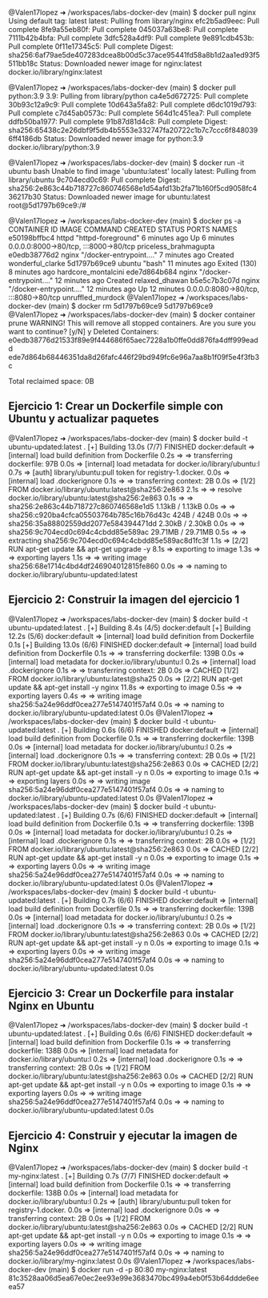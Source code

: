 @Valen17lopez ➜ /workspaces/labs-docker-dev (main) $ docker pull nginx
Using default tag: latest
latest: Pulling from library/nginx
efc2b5ad9eec: Pull complete 
8fe9a55eb80f: Pull complete 
045037a63be8: Pull complete 
7111b42b4bfa: Pull complete 
3dfc528a4df9: Pull complete 
9e891cdb453b: Pull complete 
0f11e17345c5: Pull complete 
Digest: sha256:6af79ae5de407283dcea8b00d5c37ace95441fd58a8b1d2aa1ed93f5511bb18c
Status: Downloaded newer image for nginx:latest
docker.io/library/nginx:latest

@Valen17lopez ➜ /workspaces/labs-docker-dev (main) $ docker pull python:3.9
3.9: Pulling from library/python
ca4e5d672725: Pull complete 
30b93c12a9c9: Pull complete 
10d643a5fa82: Pull complete 
d6dc1019d793: Pull complete 
c7d45ab0573c: Pull complete 
564d1c451ea7: Pull complete 
ddfb50ba1977: Pull complete 
91b87d81d4c8: Pull complete 
Digest: sha256:65438c2e26dbf9f5db4b5553e332747fa20722c1b7c7ccc6f8480396ff4186db
Status: Downloaded newer image for python:3.9
docker.io/library/python:3.9

@Valen17lopez ➜ /workspaces/labs-docker-dev (main) $ docker run -it ubuntu bash
Unable to find image 'ubuntu:latest' locally
latest: Pulling from library/ubuntu
9c704ecd0c69: Pull complete 
Digest: sha256:2e863c44b718727c860746568e1d54afd13b2fa71b160f5cd9058fc436217b30
Status: Downloaded newer image for ubuntu:latest
root@5d1797b69ce9:/# 

@Valen17lopez ➜ /workspaces/labs-docker-dev (main) $ docker ps -a
CONTAINER ID   IMAGE     COMMAND                  CREATED          STATUS                       PORTS                                   NAMES
e50198bffbc4   httpd     "httpd-foreground"       6 minutes ago    Up 6 minutes                 0.0.0.0:8000->80/tcp, :::8000->80/tcp   priceless_brahmagupta
e0edb38776d2   nginx     "/docker-entrypoint.…"   7 minutes ago    Created                                                              wonderful_clarke
5d1797b69ce9   ubuntu    "bash"                   11 minutes ago   Exited (130) 8 minutes ago                                           hardcore_montalcini
ede7d864b684   nginx     "/docker-entrypoint.…"   12 minutes ago   Created                                                              relaxed_dhawan
b5e5c7b3c07d   nginx     "/docker-entrypoint.…"   12 minutes ago   Up 12 minutes                0.0.0.0:8080->80/tcp, :::8080->80/tcp   unruffled_murdock
@Valen17lopez ➜ /workspaces/labs-docker-dev (main) $ docker rm 5d1797b69ce9
5d1797b69ce9
@Valen17lopez ➜ /workspaces/labs-docker-dev (main) $ docker container prune
WARNING! This will remove all stopped containers.
Are you sure you want to continue? [y/N] y
Deleted Containers:
e0edb38776d21533f89e9f444686f65aec7228a1b0ffe0dd876fa4dff999eadd
ede7d864b68446351da8d26fafc446f29bd949fc6e96a7aa8b1f09f5e4f3fb3c

Total reclaimed space: 0B


## Ejercicio 1: Crear un Dockerfile simple con Ubuntu y actualizar paquetes ##
@Valen17lopez ➜ /workspaces/labs-docker-dev (main) $ docker build -t ubuntu-updated:latest .
[+] Building 13.0s (7/7) FINISHED                  docker:default
 => [internal] load build definition from Dockerfile         0.2s
 => => transferring dockerfile: 97B                          0.0s
 => [internal] load metadata for docker.io/library/ubuntu:l  0.7s
 => [auth] library/ubuntu:pull token for registry-1.docker.  0.0s
 => [internal] load .dockerignore                            0.1s
 => => transferring context: 2B                              0.0s
 => [1/2] FROM docker.io/library/ubuntu:latest@sha256:2e863  2.1s
 => => resolve docker.io/library/ubuntu:latest@sha256:2e863  0.1s
 => => sha256:2e863c44b718727c860746568e1d5 1.13kB / 1.13kB  0.0s
 => => sha256:c920ba4cfca05503764b785c16b76d43c 424B / 424B  0.0s
 => => sha256:35a88802559dd2077e584394471dd 2.30kB / 2.30kB  0.0s
 => => sha256:9c704ecd0c694c4cbdd85e589ac 29.71MB / 29.71MB  0.5s
 => => extracting sha256:9c704ecd0c694c4cbdd85e589ac8d1fc3f  1.1s
 => [2/2] RUN apt-get update && apt-get upgrade -y           8.1s
 => exporting to image                                       1.3s
 => => exporting layers                                      1.1s
 => => writing image sha256:68e1714c4bd4df246904012815fe860  0.0s
 => => naming to docker.io/library/ubuntu-updated:latest 


## Ejercicio 2: Construir la imagen del ejercicio 1 ##

@Valen17lopez ➜ /workspaces/labs-docker-dev (main) $ docker build -t ubuntu-updated:latest .
[+] Building 8.4s (4/5)                            docker:default
[+] Building 12.2s (5/6)                           docker:default
 => [internal] load build definition from Dockerfile         0.1s
[+] Building 13.0s (6/6) FINISHED                  docker:default
 => [internal] load build definition from Dockerfile         0.1s
 => => transferring dockerfile: 139B                         0.0s
 => [internal] load metadata for docker.io/library/ubuntu:l  0.2s
 => [internal] load .dockerignore                            0.1s
 => => transferring context: 2B                              0.0s
 => CACHED [1/2] FROM docker.io/library/ubuntu:latest@sha25  0.0s 
 => [2/2] RUN apt-get update && apt-get install -y nginx    11.8s 
 => exporting to image                                       0.5s 
 => => exporting layers                                      0.4s 
 => => writing image sha256:5a24e96ddf0cea277e5147401f57af4  0.0s
 => => naming to docker.io/library/ubuntu-updated:latest     0.0s
@Valen17lopez ➜ /workspaces/labs-docker-dev (main) $ docker build -t ubuntu-updated:latest .
[+] Building 0.6s (6/6) FINISHED                   docker:default
 => [internal] load build definition from Dockerfile         0.1s
 => => transferring dockerfile: 139B                         0.0s
 => [internal] load metadata for docker.io/library/ubuntu:l  0.2s
 => [internal] load .dockerignore                            0.1s
 => => transferring context: 2B                              0.0s
 => [1/2] FROM docker.io/library/ubuntu:latest@sha256:2e863  0.0s
 => CACHED [2/2] RUN apt-get update && apt-get install -y n  0.0s
 => exporting to image                                       0.1s
 => => exporting layers                                      0.0s
 => => writing image sha256:5a24e96ddf0cea277e5147401f57af4  0.0s
 => => naming to docker.io/library/ubuntu-updated:latest     0.0s
@Valen17lopez ➜ /workspaces/labs-docker-dev (main) $ docker build -t ubuntu-updated:latest .
[+] Building 0.7s (6/6) FINISHED                   docker:default
 => [internal] load build definition from Dockerfile         0.1s
 => => transferring dockerfile: 139B                         0.0s
 => [internal] load metadata for docker.io/library/ubuntu:l  0.2s
 => [internal] load .dockerignore                            0.1s
 => => transferring context: 2B                              0.0s
 => [1/2] FROM docker.io/library/ubuntu:latest@sha256:2e863  0.0s
 => CACHED [2/2] RUN apt-get update && apt-get install -y n  0.0s
 => exporting to image                                       0.1s
 => => exporting layers                                      0.0s
 => => writing image sha256:5a24e96ddf0cea277e5147401f57af4  0.0s
 => => naming to docker.io/library/ubuntu-updated:latest     0.0s
@Valen17lopez ➜ /workspaces/labs-docker-dev (main) $ docker build -t ubuntu-updated:latest .
[+] Building 0.7s (6/6) FINISHED                   docker:default
 => [internal] load build definition from Dockerfile         0.1s
 => => transferring dockerfile: 139B                         0.0s
 => [internal] load metadata for docker.io/library/ubuntu:l  0.2s
 => [internal] load .dockerignore                            0.1s
 => => transferring context: 2B                              0.0s
 => [1/2] FROM docker.io/library/ubuntu:latest@sha256:2e863  0.0s
 => CACHED [2/2] RUN apt-get update && apt-get install -y n  0.0s
 => exporting to image                                       0.1s
 => => exporting layers                                      0.0s
 => => writing image sha256:5a24e96ddf0cea277e5147401f57af4  0.0s
 => => naming to docker.io/library/ubuntu-updated:latest     0.0s

 ## Ejercicio 3: Crear un Dockerfile para instalar Nginx en Ubuntu ##
 @Valen17lopez ➜ /workspaces/labs-docker-dev (main) $ docker build -t ubuntu-updated:latest .
[+] Building 0.6s (6/6) FINISHED                   docker:default
 => [internal] load build definition from Dockerfile         0.1s
 => => transferring dockerfile: 138B                         0.0s
 => [internal] load metadata for docker.io/library/ubuntu:l  0.2s
 => [internal] load .dockerignore                            0.1s
 => => transferring context: 2B                              0.0s
 => [1/2] FROM docker.io/library/ubuntu:latest@sha256:2e863  0.0s
 => CACHED [2/2] RUN apt-get update && apt-get install -y n  0.0s
 => exporting to image                                       0.1s
 => => exporting layers                                      0.0s
 => => writing image sha256:5a24e96ddf0cea277e5147401f57af4  0.0s
 => => naming to docker.io/library/ubuntu-updated:latest     0.0s


## Ejercicio 4: Construir y ejecutar la imagen de Nginx

@Valen17lopez ➜ /workspaces/labs-docker-dev (main) $ docker build -t my-nginx:latest .
[+] Building 0.7s (7/7) FINISHED                   docker:default
 => [internal] load build definition from Dockerfile         0.1s
 => => transferring dockerfile: 138B                         0.0s
 => [internal] load metadata for docker.io/library/ubuntu:l  0.2s
 => [auth] library/ubuntu:pull token for registry-1.docker.  0.0s
 => [internal] load .dockerignore                            0.0s
 => => transferring context: 2B                              0.0s
 => [1/2] FROM docker.io/library/ubuntu:latest@sha256:2e863  0.0s
 => CACHED [2/2] RUN apt-get update && apt-get install -y n  0.0s
 => exporting to image                                       0.1s
 => => exporting layers                                      0.0s
 => => writing image sha256:5a24e96ddf0cea277e5147401f57af4  0.0s
 => => naming to docker.io/library/my-nginx:latest           0.0s
@Valen17lopez ➜ /workspaces/labs-docker-dev (main) $ docker run -d -p 80:80 my-nginx:latest
81c3528aa06d5ea67e0ec2ee93e99e3683470bc499a4eb0f53b64ddde6eeea57